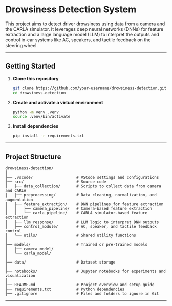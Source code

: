 

# Drowsiness Detection System

This project aims to detect driver drowsiness using data from a camera and the CARLA simulator. It leverages deep neural networks (DNNs) for feature extraction and a large language model (LLM) to interpret the outputs and control in-car systems like AC, speakers, and tactile feedback on the steering wheel.

---

##  Getting Started

1. **Clone this repository**
   ```bash
   git clone https://github.com/your-username/drowsiness-detection.git
   cd drowsiness-detection
   ```

2. **Create and activate a virtual environment**
   ```bash
   python -m venv .venv
   source .venv/bin/activate
   ```

3. **Install dependencies**
   ```bash
   pip install -r requirements.txt
   ```

---

##  Project Structure

```
drowsiness-detection/
│
├── .vscode/                   # VSCode settings and configurations
├── src/                       # Source code
│   ├── data_collection/       # Scripts to collect data from camera and CARLA
│   ├── preprocessing/         # Data cleaning, normalization, and augmentation
│   ├── feature_extraction/    # DNN pipelines for feature extraction
│   │   ├── camera_pipeline/   # Camera-based feature extraction
│   │   └── carla_pipeline/    # CARLA simulator-based feature extraction
│   ├── llm_response/          # LLM logic to interpret DNN outputs
│   ├── control_module/        # AC, speaker, and tactile feedback control
│   └── utils/                 # Shared utility functions
│
├── models/                    # Trained or pre-trained models
│   ├── camera_model/
│   └── carla_model/
│
├── data/                      # Dataset storage
│
├── notebooks/                 # Jupyter notebooks for experiments and visualization
│
├── README.md                  # Project overview and setup guide
├── requirements.txt           # Python dependencies
├── .gitignore                 # Files and folders to ignore in Git
```

---
